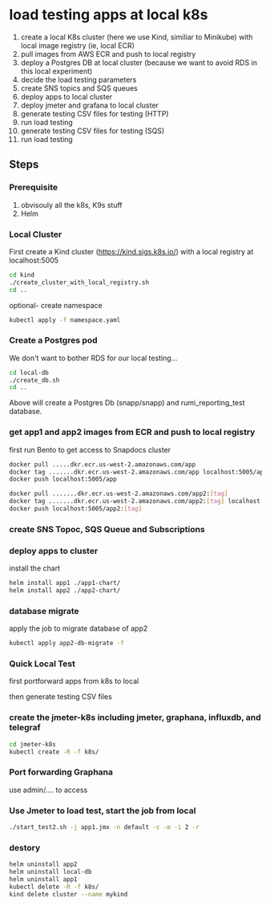 # load testing apps at local k8s

1. create a local K8s cluster (here we use Kind, similiar to Minikube) with local image registry (ie, local ECR)
2. pull images from AWS ECR and push to local registry
3. deploy a Postgres DB at local cluster (because we want to avoid RDS in this local experiment)
4. decide the load testing parameters
5. create SNS topics and SQS queues
6. deploy apps to local cluster
7. deploy jmeter and grafana to local cluster
8. generate testing CSV files for testing (HTTP)
9. run load testing
10. generate testing CSV files for testing (SQS)
10. run load testing


## Steps

### Prerequisite

1. obvisouly all the k8s, K9s stuff
2. Helm

### Local Cluster

First create a Kind cluster (https://kind.sigs.k8s.io/) with a local registry at localhost:5005

````sh
cd kind
./create_cluster_with_local_registry.sh
cd ..
````

optional- create namespace
````sh
kubectl apply -f namespace.yaml
````
### Create a Postgres pod

We don't want to bother RDS for our local testing...

````sh
cd local-db
./create_db.sh
cd ..
````

Above will create a Postgres Db (snapp/snapp) and rumi_reporting_test database.

###  get app1 and app2 images from ECR and push to local registry

first run Bento to get access to Snapdocs cluster

````sh
docker pull .....dkr.ecr.us-west-2.amazonaws.com/app
docker tag .......dkr.ecr.us-west-2.amazonaws.com/app localhost:5005/app
docker push localhost:5005/app

docker pull .......dkr.ecr.us-west-2.amazonaws.com/app2:[tag]
docker tag .......dkr.ecr.us-west-2.amazonaws.com/app2:[tag] localhost:5005/app2:[tag]
docker push localhost:5005/app2:[tag]
````

### create SNS Topoc, SQS Queue and Subscriptions


### deploy apps to cluster


install the chart

````sh
helm install app1 ./app1-chart/
helm install app2 ./app2-chart/
````

### database migrate

apply the job to migrate database of app2

````sh
kubectl apply app2-db-migrate -f 
````

### Quick Local Test

first portforward apps from k8s to local

then generate testing CSV files

### create the jmeter-k8s including jmeter, graphana, influxdb, and telegraf

````sh
cd jmeter-k8s
kubectl create -R -f k8s/
 ````

### Port forwarding Graphana

use admin/.... to access

### Use Jmeter to load test, start the job from local
 
 ````sh
./start_test2.sh -j app1.jmx -n default -c -m -i 2 -r
 ````

### destory

````sh
helm uninstall app2            
helm uninstall local-db      
helm uninstall app1
kubectl delete -R -f k8s/
kind delete cluster --name mykind
````